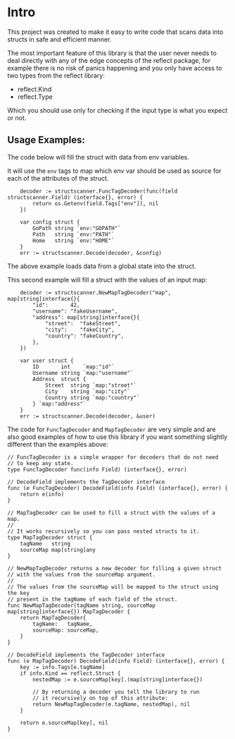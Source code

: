 # Intro

This project was created to make it easy to write code that
scans data into structs in safe and efficient manner.

The most important feature of this library is that the user
never needs to deal directly with any of the edge concepts of
the reflect package, for example there is no risk of panics happening
and you only have access to two types from the reflect library:

- reflect.Kind
- reflect.Type

Which you should use only for checking if the input type is what you expect or not.

## Usage Examples:

The code below will fill the struct with data from env variables.

It will use the `env` tags to map which env var should be used
as source for each of the attributes of the struct.

```golang
	decoder := structscanner.FuncTagDecoder(func(field structscanner.Field) (interface{}, error) {
		return os.Getenv(field.Tags["env"]), nil
	})

	var config struct {
		GoPath string `env:"GOPATH"`
		Path   string `env:"PATH"`
		Home   string `env:"HOME"`
	}
	err := structscanner.Decode(decoder, &config)
```

The above example loads data from a global state into the struct.

This second example will fill a struct with the values of an input map:

```golang
	decoder := structscanner.NewMapTagDecoder("map", map[string]interface{}{
		"id":       42,
		"username": "fakeUsername",
		"address": map[string]interface{}{
			"street":  "fakeStreet",
			"city":    "fakeCity",
			"country": "fakeCountry",
		},
	})

	var user struct {
		ID       int    `map:"id"`
		Username string `map:"username"`
		Address  struct {
			Street  string `map:"street"`
			City    string `map:"city"`
			Country string `map:"country"`
		} `map:"address"`
	}
	err := structscanner.Decode(decoder, &user)
```

The code for `FuncTagDecoder` and `MapTagDecoder` are very simple and are also good examples
of how to use this library if you want something slightly different than the examples above:

```golang
// FuncTagDecoder is a simple wrapper for decoders that do not need
// to keep any state.
type FuncTagDecoder func(info Field) (interface{}, error)

// DecodeField implements the TagDecoder interface
func (e FuncTagDecoder) DecodeField(info Field) (interface{}, error) {
	return e(info)
}

// MapTagDecoder can be used to fill a struct with the values of a map.
//
// It works recursively so you can pass nested structs to it.
type MapTagDecoder struct {
	tagName   string
	sourceMap map[string]any
}

// NewMapTagDecoder returns a new decoder for filling a given struct
// with the values from the sourceMap argument.
//
// The values from the sourceMap will be mapped to the struct using the key
// present in the tagName of each field of the struct.
func NewMapTagDecoder(tagName string, sourceMap map[string]interface{}) MapTagDecoder {
	return MapTagDecoder{
		tagName:   tagName,
		sourceMap: sourceMap,
	}
}

// DecodeField implements the TagDecoder interface
func (e MapTagDecoder) DecodeField(info Field) (interface{}, error) {
	key := info.Tags[e.tagName]
	if info.Kind == reflect.Struct {
		nestedMap := e.sourceMap[key].(map[string]interface{})

		// By returning a decoder you tell the library to run
		// it recursively on top of this attribute:
		return NewMapTagDecoder(e.tagName, nestedMap), nil
	}

	return e.sourceMap[key], nil
}
```
